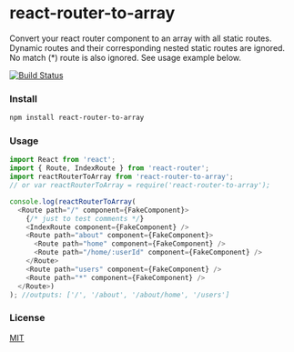 # react-router-to-array

Convert your react router component to an array with all static routes.
Dynamic routes and their corresponding nested static routes are ignored.
No match (*) route is also ignored. See usage example below.

[![Build Status](https://api.travis-ci.org/alansouzati/react-router-to-array.svg)](https://travis-ci.org/alansouzati/react-router-to-array)

### Install

```sh
npm install react-router-to-array
```

### Usage

```javascript
import React from 'react';
import { Route, IndexRoute } from 'react-router';
import reactRouterToArray from 'react-router-to-array';
// or var reactRouterToArray = require('react-router-to-array');

console.log(reactRouterToArray(
  <Route path="/" component={FakeComponent}>
    {/* just to test comments */}
    <IndexRoute component={FakeComponent} />
    <Route path="about" component={FakeComponent}>
      <Route path="home" component={FakeComponent} />
      <Route path="/home/:userId" component={FakeComponent} />
    </Route>
    <Route path="users" component={FakeComponent} />
    <Route path="*" component={FakeComponent} />
  </Route>)
); //outputs: ['/', '/about', '/about/home', '/users']
```

### License

[MIT](https://github.com/alansouzati/react-router-to-array/blob/master/LICENSE)
